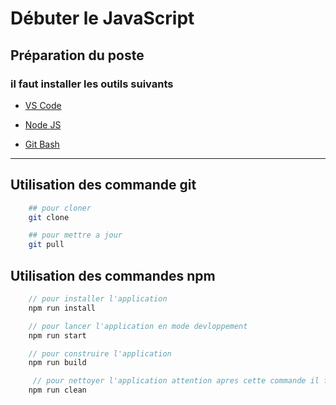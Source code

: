 # Débuter le JavaScript

## Préparation du poste

### il faut installer les outils suivants

- [VS Code](https://code.visualstudio.com/Download)

- [Node JS](https://nodejs.org/en/)

- [Git Bash](https://git-scm.com/downloads)

---

## Utilisation des commande git

```bash
    ## pour cloner
    git clone

    ## pour mettre a jour
    git pull
```

## Utilisation des commandes npm

```javascript
    // pour installer l'application
    npm run install

    // pour lancer l'application en mode devloppement
    npm run start

    // pour construire l'application
    npm run build

     // pour nettoyer l'application attention apres cette commande il faut refaire une install
    npm run clean
```
